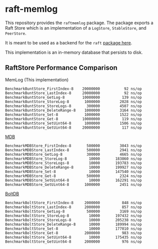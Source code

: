 raft-memlog
===========

This repository provides the `raftmemlog` package. 
The package exports a Raft Store which is an implementation of a
`LogStore`, `StableStore`, and `PeerStore`.

It is meant to be used as a backend for the `raft` 
[package here](https://github.com/hashicorp/raft).

This implementation is an in-memory database that persists to disk.

RaftStore Performance Comparison
--------------------------------

MemLog (This implementation)
```
BenchmarkBuntStore_FirstIndex-8    20000000           92 ns/op
BenchmarkBuntStore_LastIndex-8     20000000           92 ns/op
BenchmarkBuntStore_GetLog-8        10000000          139 ns/op
BenchmarkBuntStore_StoreLog-8       1000000         2028 ns/op
BenchmarkBuntStore_StoreLogs-8       300000         4507 ns/op
BenchmarkBuntStore_DeleteRange-8    1000000         3164 ns/op
BenchmarkBuntStore_Set-8            1000000         1522 ns/op
BenchmarkBuntStore_Get-8           10000000          119 ns/op
BenchmarkBuntStore_SetUint64-8      1000000         1506 ns/op
BenchmarkBuntStore_GetUint64-8     20000000          117 ns/op
```

[MDB](https://github.com/hashicorp/raft-mdb)
```
BenchmarkMDBStore_FirstIndex-8  	 500000	        3043 ns/op
BenchmarkMDBStore_LastIndex-8  	     500000	        2941 ns/op
BenchmarkMDBStore_GetLog-8     	     300000	        4665 ns/op
BenchmarkMDBStore_StoreLog-8   	      10000	      183860 ns/op
BenchmarkMDBStore_StoreLogs-8  	      10000	      193783 ns/op
BenchmarkMDBStore_DeleteRange-8	      10000	      199927 ns/op
BenchmarkMDBStore_Set-8        	      10000	      147540 ns/op
BenchmarkMDBStore_Get-8        	     500000	        2324 ns/op
BenchmarkMDBStore_SetUint64-8  	      10000	      162291 ns/op
BenchmarkMDBStore_GetUint64-8  	    1000000	        2451 ns/op
```

[BoltDB](https://github.com/hashicorp/raft-boltdb)
```
BenchmarkBoltStore_FirstIndex-8 	2000000 	     848 ns/op
BenchmarkBoltStore_LastIndex-8  	2000000	         857 ns/op
BenchmarkBoltStore_GetLog-8     	 500000	        3169 ns/op
BenchmarkBoltStore_StoreLog-8   	  10000	      197432 ns/op
BenchmarkBoltStore_StoreLogs-8  	  10000	      205238 ns/op
BenchmarkBoltStore_DeleteRange-8	  10000	      189994 ns/op
BenchmarkBoltStore_Set-8        	  10000	      177010 ns/op
BenchmarkBoltStore_Get-8        	2000000	         983 ns/op
BenchmarkBoltStore_SetUint64-8  	  10000	      175435 ns/op
BenchmarkBoltStore_GetUint64-8  	2000000	         976 ns/op
```
